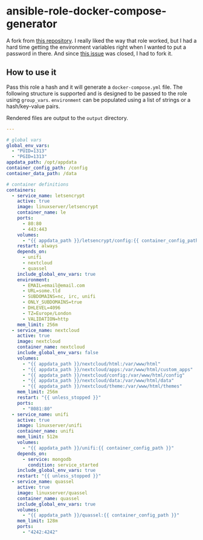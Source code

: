 # ansible-role-docker-compose-generator

A fork from [this repository](https://github.com/ironicbadger/ansible-role-docker-compose-generator). I really liked the
way that role worked, but I had a hard time getting the environment variables right when I wanted to put a password in
there. And since [this issue](https://github.com/ironicbadger/ansible-role-docker-compose-generator/issues/2) was
closed, I had to fork it.

## How to use it

Pass this role a hash and it will generate a `docker-compose.yml` file. The following structure is supported and is
designed to be passed to the role using `group_vars`. `environment` can be populated using a list of strings or a
hash/key-value pairs.

Rendered files are output to the `output` directory.

```yaml
---

# global vars
global_env_vars:
  - "PUID=1313"
  - "PGID=1313"
appdata_path: /opt/appdata
container_config_path: /config
container_data_path: /data

# container definitions
containers:
  - service_name: letsencrypt
    active: true
    image: linuxserver/letsencrypt
    container_name: le
    ports:
      - 80:80
      - 443:443
    volumes:
      - "{{ appdata_path }}/letsencrypt/config:{{ container_config_path }}"
    restart: always
    depends_on:
      - unifi
      - nextcloud
      - quassel
    include_global_env_vars: true
    environment:
      - EMAIL=email@email.com
      - URL=some.tld
      - SUBDOMAINS=nc, irc, unifi
      - ONLY_SUBDOMAINS=true
      - DHLEVEL=4096
      - TZ=Europe/London
      - VALIDATION=http
    mem_limit: 256m
  - service_name: nextcloud
    active: true
    image: nextcloud
    container_name: nextcloud
    include_global_env_vars: false
    volumes:
      - "{{ appdata_path }}/nextcloud/html:/var/www/html"
      - "{{ appdata_path }}/nextcloud/apps:/var/www/html/custom_apps"
      - "{{ appdata_path }}/nextcloud/config:/var/www/html/config"
      - "{{ appdata_path }}/nextcloud/data:/var/www/html/data"
      - "{{ appdata_path }}/nextcloud/theme:/var/www/html/themes"
    mem_limit: 256m
    restart: "{{ unless_stopped }}"
    ports:
      - "8081:80"
  - service_name: unifi
    active: true
    image: linuxserver/unifi
    container_name: unifi
    mem_limit: 512m
    volumes:
      - "{{ appdata_path }}/unifi:{{ container_config_path }}"
    depends_on:
      - service: mongodb
        condition: service_started
    include_global_env_vars: true
    restart: "{{ unless_stopped }}"
  - service_name: quassel
    active: true
    image: linuxserver/quassel
    container_name: quassel
    include_global_env_vars: true
    volumes:
      - "{{ appdata_path }}/quassel:{{ container_config_path }}"
    mem_limit: 128m
    ports:
      - "4242:4242"
```
